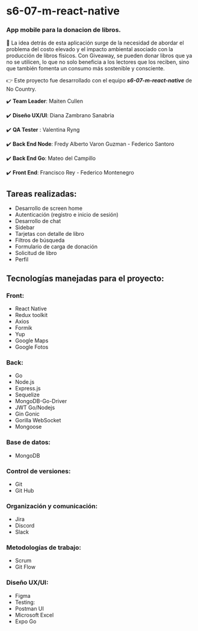 # s6-07-m-react-native
### App mobile para la donacion de libros.

🌟 La idea detrás de esta aplicación surge de la necesidad de abordar el problema del costo elevado y el impacto ambiental asociado con la producción de libros físicos. Con Giveaway, se pueden donar libros que ya no se utilicen, lo que no solo beneficia a los lectores que los reciben, sino que también fomenta un consumo más sostenible y consciente.

 👉 Este proyecto fue desarrollado con el equipo  **_s6-07-m-react-native_** de No Country.
 
✔️ **Team Leader**: Maiten Cullen

✔️ **Diseño UX/UI**: Diana Zambrano Sanabria

✔️ **QA Tester** : Valentina Ryng

✔️ **Back End Node**: Fredy Alberto Varon Guzman - Federico Santoro 

✔️ **Back End Go**: Mateo del Campillo

✔️ **Front End**: Francisco Rey - Federico Montenegro


## Tareas realizadas:
 - Desarrollo de screen home
 - Autenticación (registro e inicio de sesión)
 - Desarrollo de chat
 - Sidebar
 - Tarjetas con detalle de libro
 - Filtros de búsqueda
 - Formulario de carga de donación
 - Solicitud de libro
 - Perfil

## Tecnologías manejadas para el proyecto:

### Front: 
- React Native
- Redux toolkit
- Axios
- Formik
- Yup
- Google Maps
- Google Fotos

### Back:
- Go
- Node.js
- Express.js
- Sequelize
- MongoDB-Go-Driver
- JWT Go/Nodejs
- Gin Gonic
- Gorilla WebSocket
- Mongoose

### Base de datos:
- MongoDB

### Control de versiones:
- Git
- Git Hub

### Organización y comunicación:
- Jira
- Discord
- Slack

### Metodologías de trabajo:
- Scrum
- Git Flow

### Diseño UX/UI:
- Figma
- Testing:
- Postman UI
- Microsoft Excel
- Expo Go

